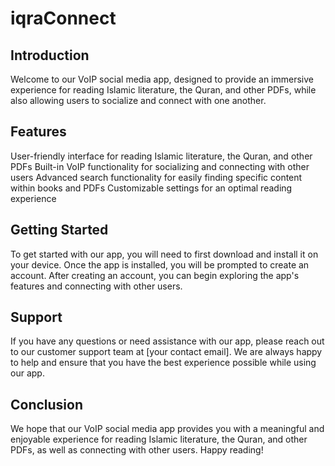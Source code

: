 # **iqraConnect**

## Introduction
Welcome to our VoIP social media app, designed to provide an immersive experience for reading Islamic literature, the Quran, and other PDFs, while also allowing users to socialize and connect with one another.

## Features
User-friendly interface for reading Islamic literature, the Quran, and other PDFs
Built-in VoIP functionality for socializing and connecting with other users
Advanced search functionality for easily finding specific content within books and PDFs
Customizable settings for an optimal reading experience

## Getting Started
To get started with our app, you will need to first download and install it on your device. Once the app is installed, you will be prompted to create an account. After creating an account, you can begin exploring the app's features and connecting with other users.

## Support
If you have any questions or need assistance with our app, please reach out to our customer support team at [your contact email]. We are always happy to help and ensure that you have the best experience possible while using our app.

## Conclusion
We hope that our VoIP social media app provides you with a meaningful and enjoyable experience for reading Islamic literature, the Quran, and other PDFs, as well as connecting with other users. Happy reading!
